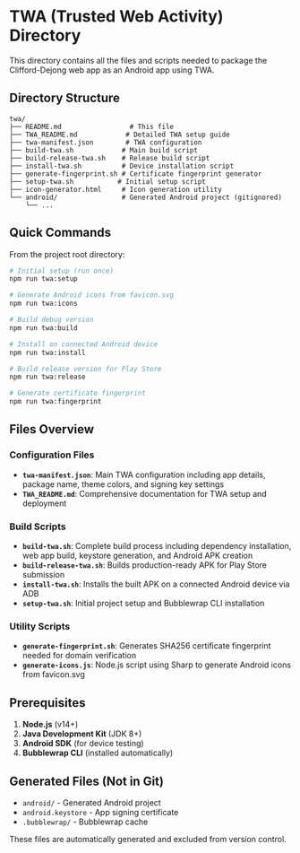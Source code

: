 # TWA (Trusted Web Activity) Directory

This directory contains all the files and scripts needed to package the Clifford-Dejong web app as an Android app using TWA.

## Directory Structure

```
twa/
├── README.md                 # This file
├── TWA_README.md            # Detailed TWA setup guide
├── twa-manifest.json        # TWA configuration
├── build-twa.sh            # Main build script
├── build-release-twa.sh    # Release build script
├── install-twa.sh          # Device installation script
├── generate-fingerprint.sh # Certificate fingerprint generator
├── setup-twa.sh           # Initial setup script
├── icon-generator.html     # Icon generation utility
└── android/                # Generated Android project (gitignored)
    └── ...
```

## Quick Commands

From the project root directory:

```bash
# Initial setup (run once)
npm run twa:setup

# Generate Android icons from favicon.svg
npm run twa:icons

# Build debug version
npm run twa:build

# Install on connected Android device
npm run twa:install

# Build release version for Play Store
npm run twa:release

# Generate certificate fingerprint
npm run twa:fingerprint
```

## Files Overview

### Configuration Files

- **`twa-manifest.json`**: Main TWA configuration including app details, package name, theme colors, and signing key settings
- **`TWA_README.md`**: Comprehensive documentation for TWA setup and deployment

### Build Scripts

- **`build-twa.sh`**: Complete build process including dependency installation, web app build, keystore generation, and Android APK creation
- **`build-release-twa.sh`**: Builds production-ready APK for Play Store submission
- **`install-twa.sh`**: Installs the built APK on a connected Android device via ADB
- **`setup-twa.sh`**: Initial project setup and Bubblewrap CLI installation

### Utility Scripts

- **`generate-fingerprint.sh`**: Generates SHA256 certificate fingerprint needed for domain verification
- **`generate-icons.js`**: Node.js script using Sharp to generate Android icons from favicon.svg

## Prerequisites

1. **Node.js** (v14+)
2. **Java Development Kit** (JDK 8+)
3. **Android SDK** (for device testing)
4. **Bubblewrap CLI** (installed automatically)

## Generated Files (Not in Git)

- `android/` - Generated Android project
- `android.keystore` - App signing certificate
- `.bubblewrap/` - Bubblewrap cache

These files are automatically generated and excluded from version control.
